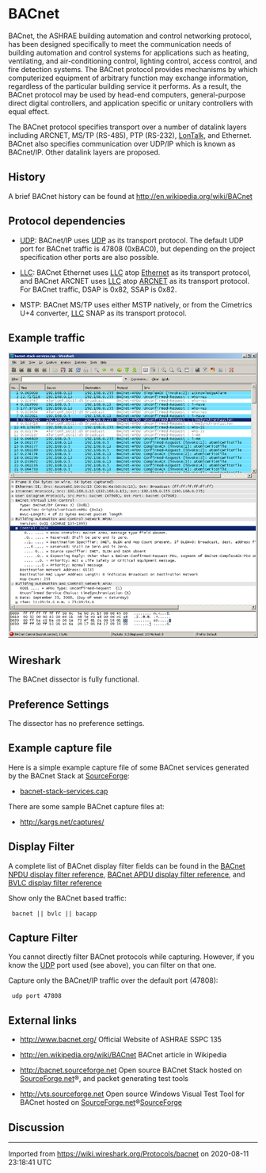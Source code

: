 # BACnet

BACnet, the ASHRAE building automation and control networking protocol, has been designed specifically to meet the communication needs of building automation and control systems for applications such as heating, ventilating, and air-conditioning control, lighting control, access control, and fire detection systems. The BACnet protocol provides mechanisms by which computerized equipment of arbitrary function may exchange information, regardless of the particular building service it performs. As a result, the BACnet protocol may be used by head-end computers, general-purpose direct digital controllers, and application specific or unitary controllers with equal effect.

The BACnet protocol specifies transport over a number of datalink layers including ARCNET, MS/TP (RS-485), PTP (RS-232), [LonTalk](/LonTalk), and Ethernet. BACnet also specifies communication over UDP/IP which is known as BACnet/IP. Other datalink layers are proposed.

## History

A brief BACnet history can be found at <http://en.wikipedia.org/wiki/BACnet>

## Protocol dependencies

  - [UDP](/UDP): BACnet/IP uses [UDP](/UDP) as its transport protocol. The default UDP port for BACnet traffic is 47808 (0xBAC0), but depending on the project specification other ports are also possible.

  - [LLC](/LLC): BACnet Ethernet uses [LLC](/LLC) atop [Ethernet](/Ethernet) as its transport protocol, and BACnet ARCNET uses [LLC](/LLC) atop [ARCNET](/ARCNET) as its transport protocol. For BACnet traffic, DSAP is 0x82, SSAP is 0x82.

  - MSTP: BACnet MS/TP uses either MSTP natively, or from the Cimetrics U+4 converter, [LLC](/LLC) SNAP as its transport protocol.

## Example traffic

![wireshark\_bacnet\_stack\_services.png](uploads/__moin_import__/attachments/Protocols/bacnet/wireshark_bacnet_stack_services.png "wireshark_bacnet_stack_services.png")

## Wireshark

The BACnet dissector is fully functional.

## Preference Settings

The dissector has no preference settings.

## Example capture file

Here is a simple example capture file of some BACnet services generated by the BACnet Stack at [SourceForge](/SourceForge):

  - [bacnet-stack-services.cap](uploads/__moin_import__/attachments/Protocols/bacnet/bacnet-stack-services.cap)

There are some sample BACnet capture files at:

  - <http://kargs.net/captures/>

## Display Filter

A complete list of BACnet display filter fields can be found in the [BACnet NPDU display filter reference](http://www.wireshark.org/docs/dfref/b/bacnet.html), [BACnet APDU display filter reference](http://www.wireshark.org/docs/dfref/b/bacapp.html), and [BVLC display filter reference](http://www.wireshark.org/docs/dfref/b/bvlc.html)

Show only the BACnet based traffic:

``` 
 bacnet || bvlc || bacapp
```

## Capture Filter

You cannot directly filter BACnet protocols while capturing. However, if you know the [UDP](/UDP) port used (see above), you can filter on that one.

Capture only the BACnet/IP traffic over the default port (47808):

``` 
 udp port 47808
```

## External links

  - <http://www.bacnet.org/> Official Website of ASHRAE SSPC 135

  - <http://en.wikipedia.org/wiki/BACnet> BACnet article in Wikipedia

  - <http://bacnet.sourceforge.net> Open source BACnet Stack hosted on [SourceForge.net](/SourceForge)®, and packet generating test tools

  - <http://vts.sourceforge.net> Open source Windows Visual Test Tool for BACnet hosted on [SourceForge.net](/SourceForge)®[SourceForge](/SourceForge)

## Discussion

---

Imported from https://wiki.wireshark.org/Protocols/bacnet on 2020-08-11 23:18:41 UTC
